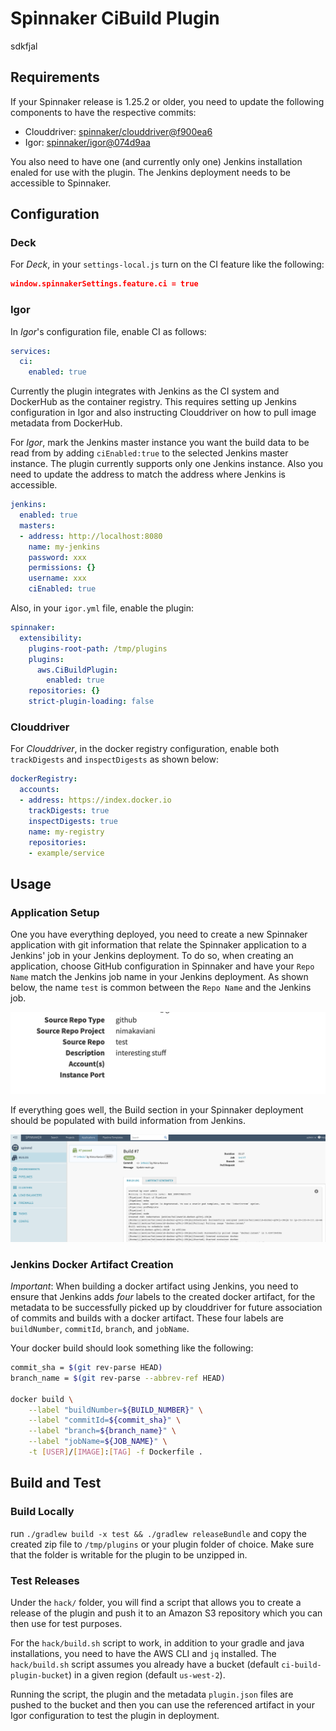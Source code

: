 # Spinnaker CiBuild Plugin
sdkfjal
## Requirements

If your Spinnaker release is 1.25.2 or older, you need to update the following components to 
have the respective commits:

- Clouddriver: [spinnaker/clouddriver@f900ea6](https://github.com/spinnaker/clouddriver/commit/f900ea67c97c1be3476488c6fb497cfa7e9e8ca7)
- Igor: [spinnaker/igor@074d9aa](https://github.com/spinnaker/igor/commit/074d9aa805d20443631de4712603e0b8298ac5ec)

You also need to have one (and currently only one) Jenkins installation enaled for use with the plugin.
The Jenkins deployment needs to be accessible to Spinnaker.

## Configuration

### Deck
For _Deck_, in your `settings-local.js` turn on the CI feature like the following:

```json
window.spinnakerSettings.feature.ci = true
```

### Igor
In _Igor_'s configuration file, enable CI as follows:

```yaml
services:
  ci: 
    enabled: true
```
Currently the plugin integrates with Jenkins as the CI 
system and DockerHub as the container registry. This requires setting up
Jenkins configuration in Igor and also instructing Clouddriver on
how to pull image metadata from DockerHub.

For _Igor_, mark the Jenkins master instance
you want the build data to be read from by adding `ciEnabled:true`
to the selected Jenkins master instance. The plugin currently supports only one Jenkins instance.
Also you need to update the address to match the address where Jenkins is accessible.

```yaml
jenkins:
  enabled: true
  masters:
  - address: http://localhost:8080
    name: my-jenkins
    password: xxx
    permissions: {}
    username: xxx
    ciEnabled: true
```

Also, in your `igor.yml` file, enable the plugin:

```yaml
spinnaker:
  extensibility:
    plugins-root-path: /tmp/plugins
    plugins:
      aws.CiBuildPlugin:
        enabled: true
    repositories: {}
    strict-plugin-loading: false
```

### Clouddriver

For _Clouddriver_, in the docker registry configuration, enable both
`trackDigests` and `inspectDigests` as shown below:

```yaml
dockerRegistry:
  accounts:
  - address: https://index.docker.io
    trackDigests: true
    inspectDigests: true
    name: my-registry
    repositories:
    - example/service
```

## Usage 
### Application Setup
One you have everything deployed, you need to create a new Spinnaker application with git information 
that relate the Spinnaker application to a Jenkins' job in your Jenkins deployment. To do so, when creating
an application, choose GitHub configuration in Spinnaker and have your `Repo Name` match the Jenkins job name
in your Jenkins deployment. As shown below, the name `test` is common between the `Repo Name` and the Jenkins job.

![Repo Setup](/docs/images/repoSetup.png?raw=true)

If everything goes well, the Build section in your Spinnaker deployment should be populated with build 
information from Jenkins.

![CiBuild UI](/docs/images/CiBuild.png?raw=true)

### Jenkins Docker Artifact Creation

_Important_: When building a docker artifact using Jenkins, you need to ensure that Jenkins 
adds _four_ labels to the created docker artifact, for the metadata to be successfully picked up
by clouddriver for future association of commits and builds with a docker artifact. These four
labels are `buildNumber`, `commitId`, `branch`, and `jobName`.

Your docker build should look something like the following:

```bash
commit_sha = $(git rev-parse HEAD)
branch_name = $(git rev-parse --abbrev-ref HEAD)

docker build \
    --label "buildNumber=${BUILD_NUMBER}" \
    --label "commitId=${commit_sha}" \
    --label "branch=${branch_name}" \
    --label "jobName=${JOB_NAME}" \
    -t [USER]/[IMAGE]:[TAG] -f Dockerfile .
```

## Build and Test
### Build Locally
run `./gradlew build -x test && ./gradlew releaseBundle` and copy the created zip file to
`/tmp/plugins` or your plugin folder of choice. Make sure that the folder is
writable for the plugin to be unzipped in.

### Test Releases
Under the `hack/` folder, you will find a script that allows you to create a 
release of the plugin and push it to an Amazon S3 repository which you can then use for test purposes.

For the `hack/build.sh` script to work, in addition to your gradle and java installations, 
you need to have the AWS CLI and `jq` installed. The `hack/build.sh` script assumes you already have
a bucket (default `ci-build-plugin-bucket`) in a given region (default `us-west-2`).

Running the script, the plugin and the metadata `plugin.json` files are pushed to the bucket and then you can
use the referenced artifact in your Igor configuration to test the plugin in deployment.

